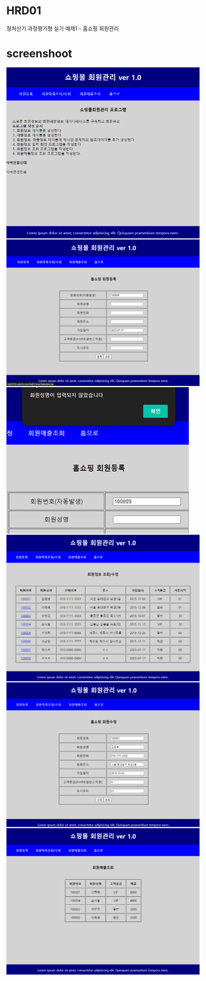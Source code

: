 # HRD01
정처산기 과정평가형 실기 예제1 - 홈쇼핑 회원관리

# screenshoot
<img src="previewPic/p (1).png">
<img src="previewPic/p (2).png">
<img src="previewPic/p (3).png">
<img src="previewPic/p (4).png">
<img src="previewPic/p (5).png">
<img src="previewPic/p (6).png">
